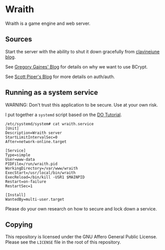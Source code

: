 # Wraith

Wraith is a game engine and web server.

## Sources

Start the server with the ability to shut it down gracefully from
[clavinejune blog](https://clavinjune.dev/en/blogs/golang-http-server-graceful-shutdown/).

See
[Gregory Gaines' Blog](https://www.gregorygaines.com/blog/how-to-properly-hash-and-salt-passwords-in-golang-bcrypt/)
for details on why we want to use BCrypt.

See
[Scott Piper's Blog](http://0xdabbad00.com/2015/04/23/password_authentication_for_go_web_servers/)
for more details on auth/auth.

## Running as a system service

WARNING: Don't trust this application to be secure.
Use at your own risk.

I put together a `systemd` script based on the 
[DO Tutorial](https://www.digitalocean.com/community/tutorials/how-to-sandbox-processes-with-systemd-on-ubuntu-20-04).

    /etc/systemd/system# cat wraith.service
    [Unit]
    Description=Wraith server
    StartLimitIntervalSec=0
    After=network-online.target
    
    [Service]
    Type=simple
    User=www-data
    PIDFile=/run/wraith.pid
    WorkingDirectory=/var/www/wraith
    ExecStart=/usr/local/bin/wraith
    ExecReload=/bin/kill -USR1 $MAINPID
    Restart=on-failure
    RestartSec=1
    
    [Install]
    WantedBy=multi-user.target

Please do your own research on how to secure and lock down a service.

## Copying

This repository is licensed under the GNU Affero General Public License.
Please see the `LICENSE` file in the root of this repository.

